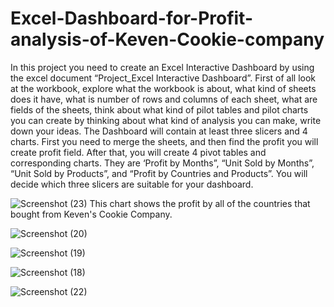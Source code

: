 # Excel-Dashboard-for-Profit-analysis-of-Keven-Cookie-company


In this project you need to create an Excel Interactive Dashboard by using the excel document “Project_Excel Interactive Dashboard”. First of all look at the workbook, explore what the workbook is about, what kind of sheets does it have, what is number of rows and columns of each sheet, what are fields of the sheets, think about what kind of pilot tables and pilot charts you can create by thinking about what kind of analysis you can make, write down your ideas. The Dashboard will contain at least three slicers and 4 charts. First you need to merge the sheets, and then find the profit you will create  profit field. After that, you will create 4 pivot tables and corresponding charts. They are ‘Profit by Months”, “Unit Sold by Months”, “Unit Sold by Products”, and “Profit by Countries and Products”. You will decide which three slicers are suitable for your dashboard.

![Screenshot (23)](https://github.com/deonjr04/Excel-Dashboard-for-Profit-analysis-of-Keven-Cookie-company/assets/146729697/ae50ad95-5134-48e4-b0c4-ced8ce21fc40)
This chart shows the profit by all of the countries that bought from Keven's Cookie Company.


![Screenshot (20)](https://github.com/deonjr04/Excel-Dashboard-for-Profit-analysis-of-Keven-Cookie-company/assets/146729697/be9ae3f3-2dde-4399-8028-c0b96dea6816)


![Screenshot (19)](https://github.com/deonjr04/Excel-Dashboard-for-Profit-analysis-of-Keven-Cookie-company/assets/146729697/6289fbbe-6431-4d06-a9ea-a3c52312e45b)


![Screenshot (18)](https://github.com/deonjr04/Excel-Dashboard-for-Profit-analysis-of-Keven-Cookie-company/assets/146729697/026d5f68-7f9e-4a76-a250-5027a995a9f4)



![Screenshot (22)](https://github.com/deonjr04/Excel-Dashboard-for-Profit-analysis-of-Keven-Cookie-company/assets/146729697/6d575d36-a959-45da-9990-d123cb3144ce)



